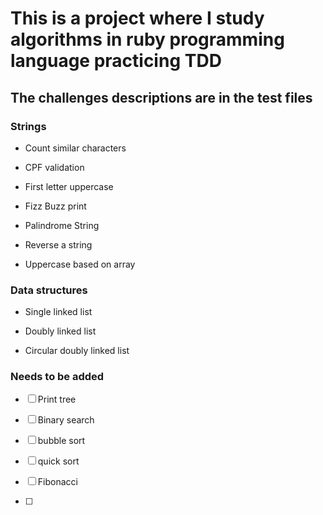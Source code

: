 # This is a project where I study algorithms in ruby programming language practicing TDD

## The challenges descriptions are in the test files

### Strings

- Count similar characters

- CPF validation

- First letter uppercase

- Fizz Buzz print

- Palindrome String

- Reverse a string

- Uppercase based on array

### Data structures

- Single linked list

- Doubly linked list

- Circular doubly linked list



### Needs to be added

- [ ]  Print tree

- [ ]  Binary search

- [ ]  bubble sort

- [ ]  quick sort

- [ ]  Fibonacci 

- [ ]  